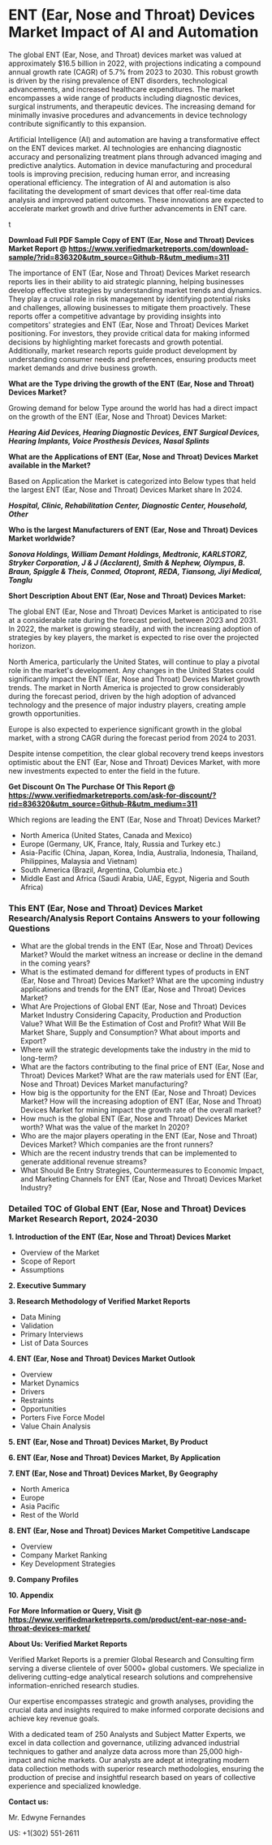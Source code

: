 <meta name="title" content="Global ENT (Ear, Nose and Throat) Devices Market Impact of AI and Automation"><meta name="description" content="The global ENT (Ear, Nose, and Throat) devices market was valued at approximately $16.5 billion in 2022, with projections indicating a compound annual growth rate (CAG"><meta name="title" content="ENT (Ear, Nose and Throat) Devices Market Size, Share, Scope, Trends, Growth, Opportunities, Analysis, Forecast"><h1>ENT (Ear, Nose and Throat) Devices Market Impact of AI and Automation</h1><p>The global ENT (Ear, Nose, and Throat) devices market was valued at approximately $16.5 billion in 2022, with projections indicating a compound annual growth rate (CAGR) of 5.7% from 2023 to 2030. This robust growth is driven by the rising prevalence of ENT disorders, technological advancements, and increased healthcare expenditures. The market encompasses a wide range of products including diagnostic devices, surgical instruments, and therapeutic devices. The increasing demand for minimally invasive procedures and advancements in device technology contribute significantly to this expansion.</p><p>Artificial Intelligence (AI) and automation are having a transformative effect on the ENT devices market. AI technologies are enhancing diagnostic accuracy and personalizing treatment plans through advanced imaging and predictive analytics. Automation in device manufacturing and procedural tools is improving precision, reducing human error, and increasing operational efficiency. The integration of AI and automation is also facilitating the development of smart devices that offer real-time data analysis and improved patient outcomes. These innovations are expected to accelerate market growth and drive further advancements in ENT care.</p>t</p><p id="" class=""><strong>Download Full PDF Sample Copy of ENT (Ear, Nose and Throat) Devices Market Report @ <a href="https://www.verifiedmarketreports.com/download-sample/?rid=836320&utm_source=Github-R&utm_medium=311" target="_blank">https://www.verifiedmarketreports.com/download-sample/?rid=836320&utm_source=Github-R&utm_medium=311</a></strong></p><p>The importance of&nbsp;ENT (Ear, Nose and Throat) Devices Market research reports lies in their ability to aid strategic planning, helping businesses develop effective strategies by understanding market trends and dynamics. They play a crucial role in risk management by identifying potential risks and challenges, allowing businesses to mitigate them proactively. These reports offer a competitive advantage by providing insights into competitors' strategies and ENT (Ear, Nose and Throat) Devices Market positioning. For investors, they provide critical data for making informed decisions by highlighting market forecasts and growth potential. Additionally, market research reports guide product development by understanding consumer needs and preferences, ensuring products meet market demands and drive business growth.</p><p><strong>What are the&nbsp;Type driving the growth of the ENT (Ear, Nose and Throat) Devices Market?</strong></p><p id="" class="">Growing demand for below Type around the world has had a direct impact on the growth of the ENT (Ear, Nose and Throat) Devices Market:</p><em><strong>Hearing Aid Devices, Hearing Diagnostic Devices, ENT Surgical Devices, Hearing Implants, Voice Prosthesis Devices, Nasal Splints</strong></em></p><strong>What are the&nbsp;Applications&nbsp;of ENT (Ear, Nose and Throat) Devices Market available in the Market?</strong></p><p id="" class="">Based on Application the Market is categorized into Below types that held the largest ENT (Ear, Nose and Throat) Devices Market share In 2024.</p><em><strong>Hospital, Clinic, Rehabilitation Center, Diagnostic Center, Household, Other</strong></em></p><strong>Who is the largest Manufacturers of ENT (Ear, Nose and Throat) Devices Market worldwide?</strong></p><p><em><strong>Sonova Holdings, William Demant Holdings, Medtronic, KARLSTORZ, Stryker Corporation, J & J (Acclarent), Smith & Nephew, Olympus, B. Braun, Spiggle & Theis, Conmed, Otopront, REDA, Tiansong, Jiyi Medical, Tonglu</strong></em></p><p id="" class=""><strong>Short Description About ENT (Ear, Nose and Throat) Devices Market:</strong></p><p>The global ENT (Ear, Nose and Throat) Devices Market is anticipated to rise at a considerable rate during the forecast period, between 2023 and 2031. In 2022, the market is growing steadily, and with the increasing adoption of strategies by key players, the market is expected to rise over the projected horizon.</p><p>North America, particularly the United States, will continue to play a pivotal role in the market's development. Any changes in the United States could significantly impact the ENT (Ear, Nose and Throat) Devices Market growth trends. The market in North America is projected to grow considerably during the forecast period, driven by the high adoption of advanced technology and the presence of major industry players, creating ample growth opportunities.</p><p>Europe is also expected to experience significant growth in the global market, with a strong CAGR during the forecast period from 2024 to 2031.</p><p>Despite intense competition, the clear global recovery trend keeps investors optimistic about the ENT (Ear, Nose and Throat) Devices Market, with more new investments expected to enter the field in the future.</p><p id="" class=""><strong>Get Discount On The Purchase Of This Report @ <a href="https://www.verifiedmarketreports.com/ask-for-discount/?rid=836320&utm_source=Github-R&utm_medium=311" target="_blank">https://www.verifiedmarketreports.com/ask-for-discount/?rid=836320&utm_source=Github-R&utm_medium=311</a></strong></p>Which regions are leading the ENT (Ear, Nose and Throat) Devices Market?</p><ul><li>North America (United States, Canada and Mexico)</li><li>Europe (Germany, UK, France, Italy, Russia and Turkey etc.)</li><li>Asia-Pacific (China, Japan, Korea, India, Australia, Indonesia, Thailand, Philippines, Malaysia and Vietnam)</li><li>South America (Brazil, Argentina, Columbia etc.)</li><li>Middle East and Africa (Saudi Arabia, UAE, Egypt, Nigeria and South Africa)</li></ul><h3 id="" class="">This ENT (Ear, Nose and Throat) Devices Market Research/Analysis Report Contains Answers to your following Questions</h3><ul><li>What are the global trends in the ENT (Ear, Nose and Throat) Devices Market? Would the market witness an increase or decline in the demand in the coming years?</li><li>What is the estimated demand for different types of products in ENT (Ear, Nose and Throat) Devices Market? What are the upcoming industry applications and trends for the ENT (Ear, Nose and Throat) Devices Market?</li><li>What Are Projections of Global ENT (Ear, Nose and Throat) Devices Market Industry Considering Capacity, Production and Production Value? What Will Be the Estimation of Cost and Profit? What Will Be Market Share, Supply and Consumption? What about imports and Export?</li><li>Where will the strategic developments take the industry in the mid to long-term?</li><li>What are the factors contributing to the final price of ENT (Ear, Nose and Throat) Devices Market? What are the raw materials used for ENT (Ear, Nose and Throat) Devices Market manufacturing?</li><li>How big is the opportunity for the ENT (Ear, Nose and Throat) Devices Market? How will the increasing adoption of ENT (Ear, Nose and Throat) Devices Market for mining impact the growth rate of the overall market?</li><li>How much is the global ENT (Ear, Nose and Throat) Devices Market worth? What was the value of the market In 2020?</li><li>Who are the major players operating in the ENT (Ear, Nose and Throat) Devices Market? Which companies are the front runners?</li><li>Which are the recent industry trends that can be implemented to generate additional revenue streams?</li><li>What Should Be Entry Strategies, Countermeasures to Economic Impact, and Marketing Channels for ENT (Ear, Nose and Throat) Devices Market Industry?</li></ul><h3 id="" class="">Detailed TOC of Global ENT (Ear, Nose and Throat) Devices Market Research Report, 2024-2030</h3><p id="" class=""><strong>1. Introduction of the ENT (Ear, Nose and Throat) Devices Market</strong></p><ul><li>Overview of the Market</li><li>Scope of Report</li><li>Assumptions</li></ul><p id="" class=""><strong>2. Executive Summary</strong></p><p id="" class=""><strong>3. Research Methodology of Verified Market Reports</strong></p><ul><li>Data Mining</li><li>Validation</li><li>Primary Interviews</li><li>List of Data Sources</li></ul><p id="" class=""><strong>4. ENT (Ear, Nose and Throat) Devices Market Outlook</strong></p><ul><li>Overview</li><li>Market Dynamics</li><li>Drivers</li><li>Restraints</li><li>Opportunities</li><li>Porters Five Force Model</li><li>Value Chain Analysis</li></ul><p id="" class=""><strong>5. ENT (Ear, Nose and Throat) Devices Market, By Product</strong></p><p id="" class=""><strong>6. ENT (Ear, Nose and Throat) Devices Market, By Application</strong></p><p id="" class=""><strong>7. ENT (Ear, Nose and Throat) Devices Market, By Geography</strong></p><ul><li>North America</li><li>Europe</li><li>Asia Pacific</li><li>Rest of the World</li></ul><p id="" class=""><strong>8. ENT (Ear, Nose and Throat) Devices Market Competitive Landscape</strong></p><ul><li>Overview</li><li>Company Market Ranking</li><li>Key Development Strategies</li></ul><p id="" class=""><strong>9. Company Profiles</strong></p><p id="" class=""><strong>10. Appendix</strong></p><p id="" class=""><strong>For More Information or Query, Visit @ <a href="https://www.verifiedmarketreports.com/product/ent-ear-nose-and-throat-devices-market/" target="_blank">https://www.verifiedmarketreports.com/product/ent-ear-nose-and-throat-devices-market/</a></strong></p><p id="" class=""><strong>About Us: Verified Market Reports</strong></p><p id="" class="">Verified Market Reports is a premier Global Research and Consulting firm serving a diverse clientele of over 5000+ global customers. We specialize in delivering cutting-edge analytical research solutions and comprehensive information-enriched research studies.</p><p id="" class="">Our expertise encompasses strategic and growth analyses, providing the crucial data and insights required to make informed corporate decisions and achieve key revenue goals.</p><p id="" class="">With a dedicated team of 250 Analysts and Subject Matter Experts, we excel in data collection and governance, utilizing advanced industrial techniques to gather and analyze data across more than 25,000 high-impact and niche markets. Our analysts are adept at integrating modern data collection methods with superior research methodologies, ensuring the production of precise and insightful research based on years of collective experience and specialized knowledge.</p><p id="" class=""><strong>Contact us:</strong></p><p id="" class="">Mr. Edwyne Fernandes</p><p id="" class="">US: +1(302) 551-2611</p>